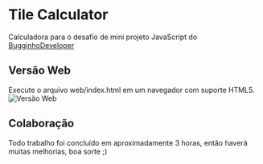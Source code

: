 # Tile Calculator
Calculadora para o desafio de mini projeto JavaScript do [BugginhoDeveloper](https://github.com/BugginhoDeveloper)

## Versão Web
Execute o arquivo web/index.html em um navegador com suporte HTML5.
![Versão Web](https://github.com/balmanth/Tile-Calculator/blob/master/img/web-demo.jpg)

## Colaboração
Todo trabalho foi concluído em aproximadamente 3 horas, então haverá muitas melhorias, boa sorte ;)
